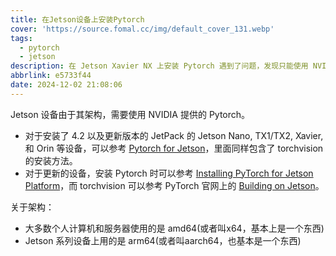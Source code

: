 ```yaml
---
title: 在Jetson设备上安装Pytorch
cover: 'https://source.fomal.cc/img/default_cover_131.webp'
tags:
  - pytorch
  - jetson
description: 在 Jetson Xavier NX 上安装 Pytorch 遇到了问题，发现只能使用 NVIDIA 编译好的 .whl 文件安装
abbrlink: e5733f44
date: 2024-12-02 21:08:06
---
```


Jetson 设备由于其架构，需要使用 NVIDIA 提供的 Pytorch。

* 对于安装了 4.2 以及更新版本的 JetPack 的  Jetson Nano, TX1/TX2, Xavier, 和 Orin 等设备，可以参考 [Pytorch for Jetson](https://forums.developer.nvidia.com/t/pytorch-for-jetson/72048)，里面同样包含了 torchvision 的安装方法。
* 对于更新的设备，安装 Pytorch 时可以参考 [Installing PyTorch for Jetson Platform](https://docs.nvidia.com/deeplearning/frameworks/install-pytorch-jetson-platform/index.html#)，而 torchvision 可以参考 PyTorch 官网上的 [Building on Jetson](https://pytorch.org/audio/stable/build.jetson.html)。

关于架构：
* 大多数个人计算机和服务器使用的是 amd64(或者叫x64，基本上是一个东西)
* Jetson 系列设备上用的是 arm64(或者叫aarch64，也基本是一个东西)